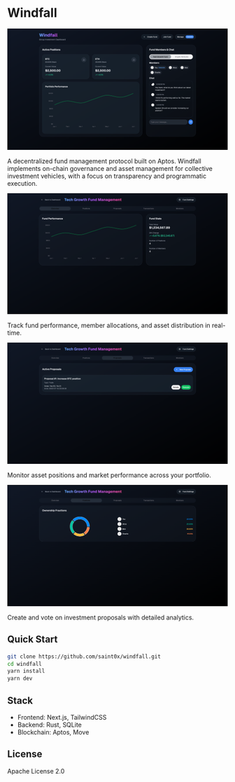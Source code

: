 # Windfall

![Dashboard Overview](screens-unfinished/1.png)

A decentralized fund management protocol built on Aptos. Windfall implements on-chain governance and asset management for collective investment vehicles, with a focus on transparency and programmatic execution.

![Fund Overview](screens-unfinished/2.png)

Track fund performance, member allocations, and asset distribution in real-time.

![Asset Management](screens-unfinished/3.png)

Monitor asset positions and market performance across your portfolio.

![Proposal System](screens-unfinished/4.png)

Create and vote on investment proposals with detailed analytics.

## Quick Start

```bash
git clone https://github.com/saint0x/windfall.git
cd windfall
yarn install
yarn dev
```

## Stack

- Frontend: Next.js, TailwindCSS
- Backend: Rust, SQLite
- Blockchain: Aptos, Move

## License

Apache License 2.0

